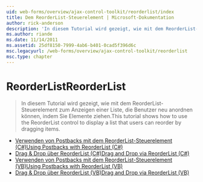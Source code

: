 ```yaml
---
uid: web-forms/overview/ajax-control-toolkit/reorderlist/index
title: Dem ReorderList-Steuerelement | Microsoft-Dokumentation
author: rick-anderson
description: 'In diesem Tutorial wird gezeigt, wie mit dem ReorderList-Steuerelement zum Anzeigen einer Liste, die Benutzer neu anordnen können, indem Sie Elemente ziehen.'
ms.author: riande
ms.date: 11/14/2011
ms.assetid: 25df8150-7999-4ab6-b401-0cad5f396d6c
msc.legacyurl: /web-forms/overview/ajax-control-toolkit/reorderlist
msc.type: chapter
---
```

<a name="reorderlist"></a><span data-ttu-id="c5200-103">ReorderList</span><span class="sxs-lookup"><span data-stu-id="c5200-103">ReorderList</span></span>
====================
> <span data-ttu-id="c5200-104">In diesem Tutorial wird gezeigt, wie mit dem ReorderList-Steuerelement zum Anzeigen einer Liste, die Benutzer neu anordnen können, indem Sie Elemente ziehen.</span><span class="sxs-lookup"><span data-stu-id="c5200-104">This tutorial shows how to use the ReorderList control to display a list that users can reorder by dragging items.</span></span>


- [<span data-ttu-id="c5200-105">Verwenden von Postbacks mit dem ReorderList-Steuerelement (C#)</span><span class="sxs-lookup"><span data-stu-id="c5200-105">Using Postbacks with ReorderList (C#)</span></span>](using-postbacks-with-reorderlist-cs.md)
- [<span data-ttu-id="c5200-106">Drag & Drop über ReorderList (C#)</span><span class="sxs-lookup"><span data-stu-id="c5200-106">Drag and Drop via ReorderList (C#)</span></span>](drag-and-drop-via-reorderlist-cs.md)
- [<span data-ttu-id="c5200-107">Verwenden von Postbacks mit dem ReorderList-Steuerelement (VB)</span><span class="sxs-lookup"><span data-stu-id="c5200-107">Using Postbacks with ReorderList (VB)</span></span>](using-postbacks-with-reorderlist-vb.md)
- [<span data-ttu-id="c5200-108">Drag & Drop über ReorderList (VB)</span><span class="sxs-lookup"><span data-stu-id="c5200-108">Drag and Drop via ReorderList (VB)</span></span>](drag-and-drop-via-reorderlist-vb.md)
